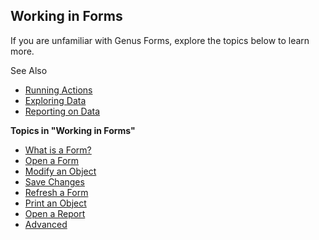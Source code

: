 ## Working in Forms

If you are unfamiliar with Genus Forms, explore the topics below to learn more.

See Also

*   [Running Actions](running-actions.md)
*   [Exploring Data](exploring-data.md)
*   [Reporting on Data](reporting-on-data.md)

**Topics in "Working in Forms"**
* [What is a Form?](../users/working-in-forms/what-is-a-form.md)
* [Open a Form](../users/working-in-forms/open-a-form.md)
* [Modify an Object](../users/working-in-forms/modify-an-object.md)
* [Save Changes](../users/working-in-forms/save-changes.md)
* [Refresh a Form](../users/working-in-forms/refresh-a-form.md)
* [Print an Object](../users/working-in-forms/print-an-object.md)
* [Open a Report](../users/working-in-forms/open-a-report.md)
* [Advanced](../users/working-in-forms/advanced.md)